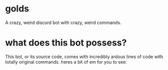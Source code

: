 # golds
A crazy, weird discord bot with crazy, weird commands.

# what does this bot possess?
This bot, or its source code, comes with incredibly ardous lines of code with totally original commands. heres a bit of em for you to see: 
